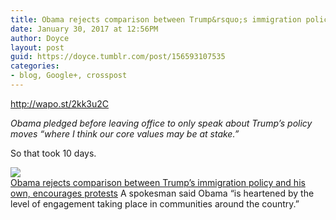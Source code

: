 ```yaml
---
title: Obama rejects comparison between Trump&rsquo;s immigration policy and his own, encourages protests
date: January 30, 2017 at 12:56PM
author: Doyce
layout: post
guid: https://doyce.tumblr.com/post/156593107535
categories:
- blog, Google+, crosspost
--- 
```


<p><a href="http://wapo.st/2kk3u2C" class="ot-anchor" target="_blank">http://wapo.st/2kk3u2C</a></p>
<p><i>Obama pledged before leaving office to only speak about Trump&rsquo;s policy moves “where I think our core values may be at stake.”</i></p>
<p>So that took 10 days. </p>
<p><a href="http://wapo.st/2kk3u2C" target="_blank"><img style="display:block;" src="https://lh3.googleusercontent.com/proxy/R5wDbRY6Z9U1VLl5opIgBUqApqigSHcGmGTRXkvNGyUrFzFMxI3YrZ0CpdJhMWZOf75d4-9ip_MSrnRSeiHLiZP_DN1XbQtkbax6dPUi_PZvWZHb44-fhRwuOATupa-63fZCzP-fVX_3M38ro-Icfuw_6fLFElZFqtSOOhZtVrg1cWExx1ibkhYdC_oD8FeAij_mu9I7kejIMEj8QFKnYBylPls3Oir9mOkw6kw=w506-h910" border="0"/>Obama rejects comparison between Trump’s immigration policy and his own, encourages protests</a> 
A spokesman said Obama “is heartened by the level of engagement taking place in communities around the country.”</p> 
